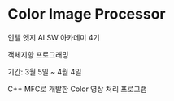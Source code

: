 # Color Image Processor

인텔 엣지 AI SW 아카데미 4기

객체지향 프로그래밍

기간: 3월 5일 ~ 4월 4일


C++ MFC로 개발한 Color 영상 처리 프로그램
